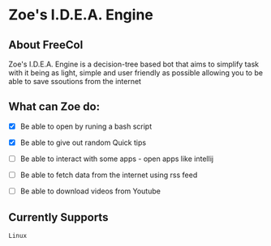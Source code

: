 # Zoe's I.D.E.A. Engine


## About FreeCol

Zoe's I.D.E.A. Engine is a decision-tree based bot that aims to simplify task with it being as light, simple and user friendly as possible allowing you to be able to save ssoutions from the internet


## What can Zoe do:

- [x] Be able to open by runing a bash script
- [x] Be able to give out random Quick tips
- [ ] Be able to interact with some apps - open apps like intellij
- [ ] Be able to fetch data from the internet using rss feed
- [ ] Be able to download videos from Youtube


## Currently Supports 
    Linux



